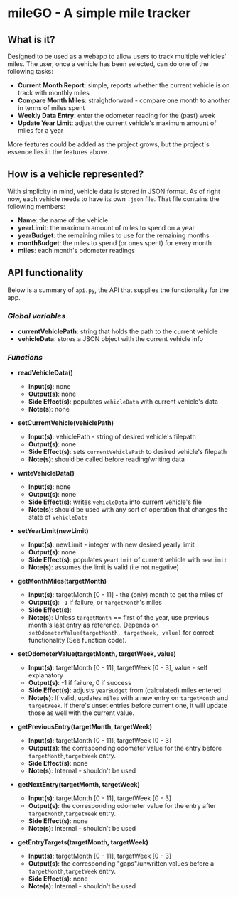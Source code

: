 # mileGO - A simple mile tracker

## What is it?
Designed to be used as a webapp to allow users to track multiple vehicles' miles. The user, once a vehicle has been selected, can do one of the following tasks:

- **Current Month  Report**: simple, reports whether the current vehicle is on track with monthly miles
- **Compare Month Miles**: straightforward - compare one month to another in terms of miles spent
- **Weekly Data Entry**: enter the odometer reading for the (past) week
- **Update Year Limit**: adjust the current vehicle's maximum amount of miles for a year

More features could be added as the project grows, but the project's essence lies in the features above.

## How is a vehicle represented?
With simplicity in mind, vehicle data is stored in JSON format. As of right now, each vehicle needs to have its own `.json` file. That file contains the following members:

- **Name**: the name of the vehicle
- **yearLimit**: the maximum amount of miles to spend on a year
- **yearBudget**: the remaining miles to use for the remaining months
- **monthBudget**: the miles to spend (or ones spent) for every month
- **miles**: each month's odometer readings

## API functionality
Below is a summary of `api.py`, the API that supplies the functionality for the app.

### *Global variables*
- **currentVehiclePath**: string that holds the path to the current vehicle
- **vehicleData**: stores a JSON object with the current vehicle info

### *Functions*
- **readVehicleData()**
  - **Input(s)**: none
  - **Output(s)**: none
  - **Side Effect(s)**: populates `vehicleData` with current vehicle's data
  - **Note(s)**: none

- **setCurrentVehicle(vehiclePath)**
  - **Input(s)**: vehiclePath - string of desired vehicle's filepath
  - **Output(s)**: none
  - **Side Effect(s)**: sets `currentVehiclePath` to desired vehicle's filepath
  - **Note(s)**: should be called before reading/writing data

- **writeVehicleData()**
  - **Input(s)**: none
  - **Output(s)**: none
  - **Side Effect(s)**: writes `vehicleData` into current vehicle's file
  - **Note(s)**: should be used with any sort of operation that changes the state of `vehicleData`

- **setYearLimit(newLimit)**
  - **Input(s)**: newLimit - integer with new desired yearly limit
  - **Output(s)**: none
  - **Side Effect(s)**: populates `yearLimit` of current vehicle with `newLimit` 
  - **Note(s)**: assumes the limit is valid (i.e not negative)

- **getMonthMiles(targetMonth)**
  - **Input(s)**: targetMonth [0 - 11] - the (only) month to get the miles of
  - **Output(s)**: `-1` if failure, or `targetMonth`'s miles
  - **Side Effect(s)**: 
  - **Note(s)**: Unless `targetMonth` == first of the year, use previous month's last entry as reference. Depends on `setOdometerValue(targetMonth, targetWeek, value)` for correct functionality (See function code).

- **setOdometerValue(targetMonth, targetWeek, value)**
  - **Input(s)**: targetMonth [0 - 11], targetWeek [0 - 3], value - self explanatory
  - **Output(s)**: -1 if failure, 0 if success
  - **Side Effect(s)**: adjusts `yearBudget` from (calculated) miles entered 
  - **Note(s)**: If valid, updates `miles` with a new entry on `targetMonth` and `targetWeek`. If there's unset entries before current one, it will update those as well with the current value.

- **getPreviousEntry(targetMonth, targetWeek)**
  - **Input(s)**: targetMonth [0 - 11], targetWeek [0 - 3]
  - **Output(s)**: the corresponding odometer value for the entry before `targetMonth`,`targetWeek` entry.
  - **Side Effect(s)**: none 
  - **Note(s)**: Internal - shouldn't be used

- **getNextEntry(targetMonth, targetWeek)**
  - **Input(s)**: targetMonth [0 - 11], targetWeek [0 - 3]
  - **Output(s)**: the corresponding odometer value for the entry after `targetMonth`,`targetWeek` entry.
  - **Side Effect(s)**: none 
  - **Note(s)**: Internal - shouldn't be used

- **getEntryTargets(targetMonth, targetWeek)**
  - **Input(s)**: targetMonth [0 - 11], targetWeek [0 - 3]
  - **Output(s)**: the corresponding "gaps"/unwritten values before a `targetMonth`,`targetWeek` entry.
  - **Side Effect(s)**: none 
  - **Note(s)**: Internal - shouldn't be used
